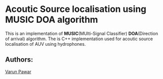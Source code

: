 # Acoutic Source localisation using MUSIC DOA algorithm
This is an implementation of **MUSIC**(MUlti-Signal Classifier) **DOA**(Direction of arrival) algorithm. The is C++ implementation used for acoutic source localisation of AUV using hydrophones. 
## Authors:
[Varun Pawar](mailto:varunpwr897@gmail.com)
